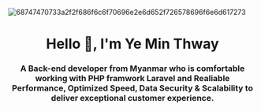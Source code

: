 ![68747470733a2f2f686f6c6f70696e2e6d652f726578696f6e6d617273](https://github.com/user-attachments/assets/fbe48c1a-c3dc-4211-a903-fd8b9a0d9438)

<h1 align="center">Hello 👋, I'm Ye Min Thway</h1>
<h3 align="center">A Back-end developer from Myanmar who is comfortable working with PHP framwork Laravel and Realiable Performance, Optimized Speed, Data Security & Scalability to deliver exceptional customer experience.</h3>
